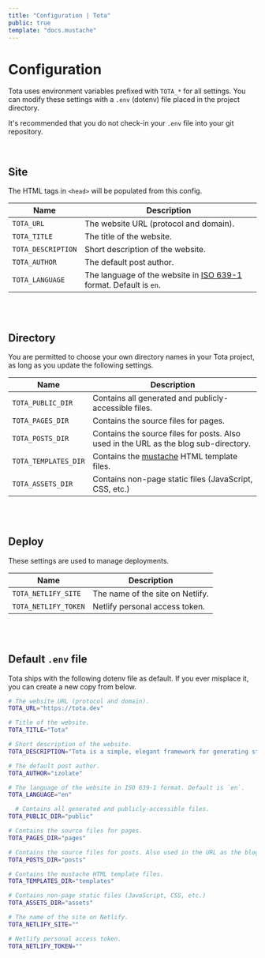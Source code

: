 ```yaml
---
title: "Configuration | Tota"
public: true
template: "docs.mustache"
---
```


# Configuration

Tota uses environment variables prefixed with `TOTA_*` for all settings.
You can modify these settings with a `.env` (dotenv) file placed in the
project directory.

It's recommended that you do not check-in your `.env` file into your git
repository.

<br>

## Site

The HTML tags in `<head>` will be populated from this config.

Name | Description
--- | ---
`TOTA_URL` | The website URL (protocol and domain).
`TOTA_TITLE` | The title of the website.
`TOTA_DESCRIPTION` | Short description of the website.
`TOTA_AUTHOR` | The default post author.
`TOTA_LANGUAGE` | The language of the website in [ISO 639-1](https://en.wikipedia.org/wiki/List_of_ISO_639-1_codes) format. Default is `en`.

<br>
<br>

## Directory

You are permitted to choose your own directory names in your Tota project,
as long as you update the following settings.

Name | Description
--- | ---
`TOTA_PUBLIC_DIR` | Contains all generated and publicly-accessible files.
`TOTA_PAGES_DIR` | Contains the source files for pages.
`TOTA_POSTS_DIR` | Contains the source files for posts. Also used in the URL as the blog sub-directory.
`TOTA_TEMPLATES_DIR` | Contains the [mustache](https://mustache.github.io/mustache.5.html) HTML template files.
`TOTA_ASSETS_DIR` | Contains non-page static files (JavaScript, CSS, etc.)

<br>
<br>

## Deploy

These settings are used to manage deployments.

Name | Description
--- | ---
`TOTA_NETLIFY_SITE` | The name of the site on Netlify.
`TOTA_NETLIFY_TOKEN` | Netlify personal access token.

<br>
<br>

## Default `.env` file

Tota ships with the following dotenv file as default. If you ever misplace it,
you can create a new copy from below.

```bash
# The website URL (protocol and domain).
TOTA_URL="https://tota.dev"

# Title of the website.
TOTA_TITLE="Tota"

# Short description of the website.
TOTA_DESCRIPTION="Tota is a simple, elegant framework for generating static sites."

# The default post author.
TOTA_AUTHOR="izolate"

# The language of the website in ISO 639-1 format. Default is `en`.
TOTA_LANGUAGE="en"

  # Contains all generated and publicly-accessible files.
TOTA_PUBLIC_DIR="public"

# Contains the source files for pages.
TOTA_PAGES_DIR="pages"

# Contains the source files for posts. Also used in the URL as the blog directory.
TOTA_POSTS_DIR="posts"

# Contains the mustache HTML template files.
TOTA_TEMPLATES_DIR="templates"

# Contains non-page static files (JavaScript, CSS, etc.)
TOTA_ASSETS_DIR="assets"

# The name of the site on Netlify.
TOTA_NETLIFY_SITE=""

# Netlify personal access token.
TOTA_NETLIFY_TOKEN=""
```
